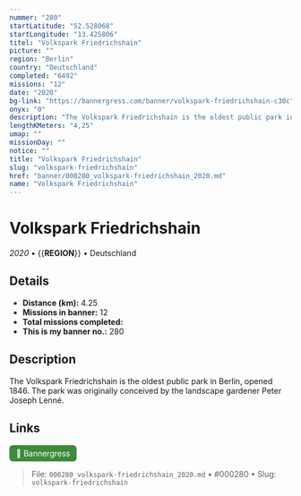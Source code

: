 ```yaml
---
nummer: "280"
startLatitude: "52.528068"
startLongitude: "13.425806"
titel: "Volkspark Friedrichshain"
picture: ""
region: "Berlin"
country: "Deutschland"
completed: "6492"
missions: "12"
date: "2020"
bg-link: "https://bannergress.com/banner/volkspark-friedrichshain-c30c"
onyx: "0"
description: "The Volkspark Friedrichshain is the oldest public park in Berlin, opened 1846. The park was originally conceived by the landscape gardener Peter Joseph Lenné."
lengthKMeters: "4,25"
umap: ""
missionDay: ""
notice: ""
title: "Volkspark Friedrichshain"
slug: "volkspark-friedrichshain"
href: "banner/000280_volkspark-friedrichshain_2020.md"
name: "Volkspark Friedrichshain"
---
```

# Volkspark Friedrichshain

*2020* • {{__REGION__}} • Deutschland





## Details
- **Distance (km):** 4.25
- **Missions in banner:** 12
- **Total missions completed:** 
- **This is my banner no.:** 280



## Description
The Volkspark Friedrichshain is the oldest public park in Berlin, opened 1846. The park was originally conceived by the landscape gardener Peter Joseph Lenné.



## Links
<a href="https://bannergress.com/banner/volkspark-friedrichshain-c30c" target="_blank" style="display:inline-block;margin-right:8px;padding:6px 12px;background:#3c8b3c;color:#fff;text-decoration:none;border-radius:6px;">🔗 Bannergress</a>



> File: `000280_volkspark-friedrichshain_2020.md` • #000280 • Slug: `volkspark-friedrichshain`
